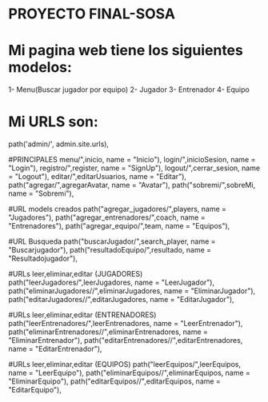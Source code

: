 # PROYECTO FINAL-SOSA

# Mi pagina web tiene los siguientes modelos:
1- Menu(Buscar jugador por equipo)
2- Jugador
3- Entrenador
4- Equipo

# Mi URLS son: 
path('admin/', admin.site.urls),
    

#PRINCIPALES
menu/",inicio, name = "Inicio"),
login/",inicioSesion, name = "Login"),
registro/",register, name = "SignUp"),
logout/",cerrar_sesion, name = "Logout"),
editar/",editarUsuarios, name = "Editar"),
    path("agregar/",agregarAvatar, name = "Avatar"),
    path("sobremi/",sobreMi, name = "Sobremi"),

    
#URL models creados
    path("agregar_jugadores/",players, name = "Jugadores"),
    path("agregar_entrenadores/",coach, name = "Entrenadores"),
    path("agregar_equipo/",team, name = "Equipos"),

#URL Busqueda
    path("buscarJugador/",search_player, name = "Buscarjugador"),
    path("resultadoEquipo/",resultado, name = "Resultadojugador"),

#URLs leer,eliminar,editar (JUGADORES)
    path("leerJugadores/",leerJugadores, name = "LeerJugador"),
    path("eliminarJugadores/<jugNom>/",eliminarJugadores, name = "EliminarJugador"),
    path("editarJugadores/<jugNom>/",editarJugadores, name = "EditarJugador"),


#URLs leer,eliminar,editar (ENTRENADORES)
    path("leerEntrenadores/",leerEntrenadores, name = "LeerEntrenador"),
    path("eliminarEntrenadores/<entNom>/",eliminarEntrenadores, name = "EliminarEntrenador"),
    path("editarEntrenadores/<entNom>/",editarEntrenadores, name = "EditarEntrenador"),

#URLs leer,eliminar,editar (EQUIPOS)
    path("leerEquipos/",leerEquipos, name = "LeerEquipo"),
    path("eliminarEquipos/<eqpNom>/",eliminarEquipos, name = "EliminarEquipo"),
    path("editarEquipos/<eqpNom>/",editarEquipos, name = "EditarEquipo"),
